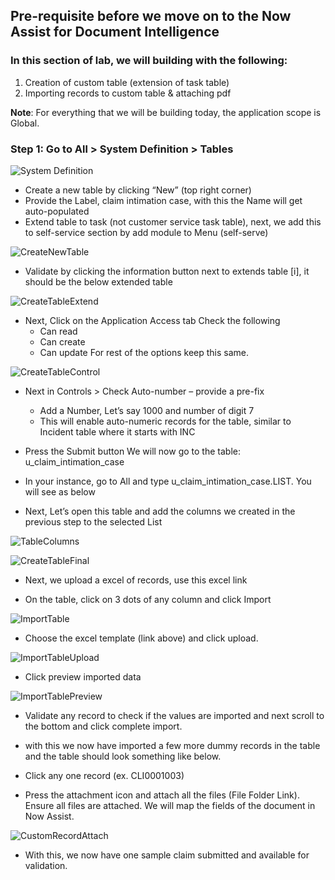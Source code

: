 ## Pre-requisite before we move on to the Now Assist for Document Intelligence

### In this section of lab, we will building with the following:
1. Creation of custom table (extension of task table)
2. Importing records to custom table & attaching pdf


**Note**: For everything that we will be building today, the application scope is Global.

### Step 1: Go to All > System Definition > Tables

![System Definition](screenshots/SystemDefinition.png)

- Create a new table by clicking “New” (top right corner)
- Provide the Label, claim intimation case, with this the Name will get auto-populated
- Extend table to task (not customer service task table), next, we add this to self-service section by add module to Menu (self-serve)

![CreateNewTable](screenshots/CreateNewTableAppAccess.png)
  
- Validate by clicking the information button next to extends table [i], it should be the below extended table

![CreateTableExtend](screenshots/CreateNewTableExtend.png)

- Next, Click on the Application Access tab
  Check the following
  - Can read
  - Can create
  - Can update
  For rest of the options keep this same.

![CreateTableControl](screenshots/CreateNewTableControls.png)

- Next in Controls > Check Auto-number – provide a pre-fix
  - Add a Number, Let’s say 1000 and number of digit 7
  - This will enable auto-numeric records for the table, similar to Incident table where it starts with INC

- Press the Submit button
  We will now go to the table: u_claim_intimation_case
- In your instance, go to All and type  u_claim_intimation_case.LIST. You will see as below

- Next, Let’s open this table and add the columns we created in the previous step to the selected List

![TableColumns](screenshots/OpenTableCols.png)

 ![CreateTableFinal](screenshots/CreateNewTableFinal.png)

- Next, we upload a excel of records, use this excel link

- On the table, click on 3 dots of any column and click Import

![ImportTable](screenshots/TableImportRecords.png)

- Choose the excel template (link above) and click upload.

![ImportTableUpload](screenshots/TableImportRecordUpload.png)

- Click preview imported data

![ImportTablePreview](screenshots/PreviewImportTable.png)

- Validate any record to check if the values are imported and next scroll to the bottom and click complete import.

- with this we now have imported a few more dummy records in the table and the table should look something like below.

- Click any one record (ex. CLI0001003)

- Press the attachment icon and attach all the files (File Folder Link). Ensure all files are attached. We will map the fields of the document in Now Assist.

 ![CustomRecordAttach](screenshots/CustomeRecordAttach.png)

- With this, we now have one sample claim submitted and available for validation.
